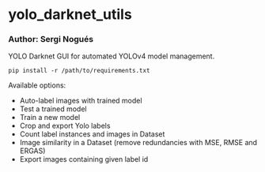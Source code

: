 # yolo_darknet_utils
### Author: Sergi Nogués

YOLO Darknet GUI for automated YOLOv4 model management.

```
pip install -r /path/to/requirements.txt
```


Available options:

- Auto-label images with trained model
- Test a trained model
- Train a new model
- Crop and export Yolo labels
- Count label instances and images in Dataset
- Image similarity in a Dataset (remove redundancies with MSE, RMSE and ERGAS)
- Export images containing given label id
